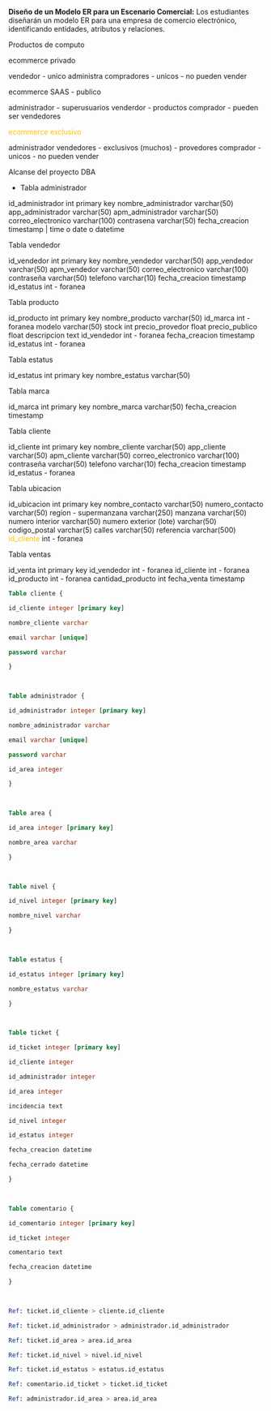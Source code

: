 **Diseño de un Modelo ER para un Escenario Comercial:** Los estudiantes diseñarán un modelo ER para una empresa de comercio electrónico, identificando entidades, atributos y relaciones.

Productos de computo

ecommerce privado

vendedor - unico administra
compradores - unicos - no pueden vender

ecommerce SAAS - publico

administrador - superusuarios
venderdor - productos
comprador - pueden ser vendedores

<font color="#ffc000">ecommerce exclusivo</font>

administrador
vendedores - exclusivos (muchos) - provedores
comprador - unicos - no pueden vender

Alcanse del proyecto DBA

- Tabla administrador

id_administrador int primary key
nombre_administrador varchar(50)
app_administrador varchar(50)
apm_administrador varchar(50)
correo_electronico varchar(100)
contrasena varchar(50)
fecha_creacion timestamp | time o date o datetime

Tabla vendedor

id_vendedor int primary key
nombre_vendedor varchar(50)
app_vendedor varchar(50)
apm_vendedor varchar(50)
correo_electronico varchar(100)
contraseña varchar(50)
telefono varchar(10)
fecha_creacion  timestamp
id_estatus int - foranea

Tabla producto

id_producto int primary key
nombre_producto varchar(50)
id_marca int - foranea
modelo varchar(50)
stock int
precio_provedor float
precio_publico float
descripcion text
id_vendedor int - foranea
fecha_creacion timestamp
id_estatus int - foranea

Tabla estatus

id_estatus int primary key
nombre_estatus varchar(50)

Tabla marca

id_marca int primary key
nombre_marca varchar(50)
fecha_creacion timestamp

Tabla cliente

id_cliente int primary key
nombre_cliente varchar(50)
app_cliente varchar(50)
apm_cliente varchar(50)
correo_electronico varchar(100)
contraseña varchar(50)
telefono varchar(10)
fecha_creacion timestamp
id_estatus - foranea

Tabla ubicacion

id_ubicacion int primary key
nombre_contacto varchar(50)
numero_contacto varchar(50)
region - supermanzana varchar(250)
manzana varchar(50)
numero interior varchar(50)
numero exterior (lote) varchar(50)
codigo_postal varchar(5)
calles varchar(50)
referencia varchar(500)
<font color="#ffc000">id_cliente</font>  int - foranea


Tabla ventas

id_venta int primary key
id_vendedor int - foranea
id_cliente int - foranea
id_producto int - foranea
cantidad_producto int
fecha_venta timestamp

```sql
Table cliente {

id_cliente integer [primary key]

nombre_cliente varchar

email varchar [unique]

password varchar

}

  

Table administrador {

id_administrador integer [primary key]

nombre_administrador varchar

email varchar [unique]

password varchar

id_area integer

}

  

Table area {

id_area integer [primary key]

nombre_area varchar

}

  

Table nivel {

id_nivel integer [primary key]

nombre_nivel varchar

}

  

Table estatus {

id_estatus integer [primary key]

nombre_estatus varchar

}

  

Table ticket {

id_ticket integer [primary key]

id_cliente integer

id_administrador integer

id_area integer

incidencia text

id_nivel integer

id_estatus integer

fecha_creacion datetime

fecha_cerrado datetime

}

  

Table comentario {

id_comentario integer [primary key]

id_ticket integer

comentario text

fecha_creacion datetime

}

  

Ref: ticket.id_cliente > cliente.id_cliente

Ref: ticket.id_administrador > administrador.id_administrador

Ref: ticket.id_area > area.id_area

Ref: ticket.id_nivel > nivel.id_nivel

Ref: ticket.id_estatus > estatus.id_estatus

Ref: comentario.id_ticket > ticket.id_ticket

Ref: administrador.id_area > area.id_area
```